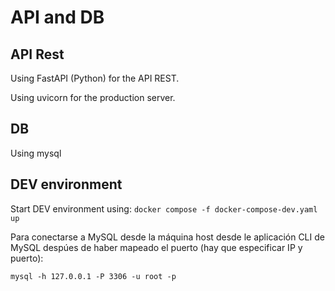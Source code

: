 # API and DB

## API Rest

Using FastAPI (Python) for the API REST.

Using uvicorn for the production server.

## DB

Using mysql

## DEV environment

Start DEV environment using: `docker compose -f docker-compose-dev.yaml up`

Para conectarse a MySQL desde la máquina host desde le aplicación CLI de MySQL despúes de haber mapeado el puerto (hay que especificar IP y puerto):

`mysql -h 127.0.0.1 -P 3306 -u root -p`
